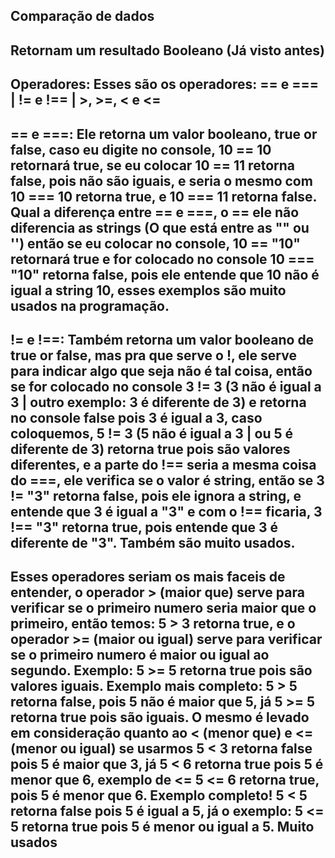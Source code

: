 ## Comparação de dados

## Retornam um resultado Booleano (Já visto antes)

## Operadores: Esses são os operadores: == e === | != e !== | >, >=, < e <=

## == e ===: Ele retorna um valor booleano, true or false, caso eu digite no console, 10 == 10 retornará true, se eu colocar 10 == 11 retorna false, pois não são iguais, e seria o mesmo com 10 === 10 retorna true, e 10 === 11 retorna false. Qual a diferença entre == e ===, o == ele não diferencia as strings (O que está entre as "" ou '') então se eu colocar no console, 10 == "10" retornará true e for colocado no console 10 === "10" retorna false, pois ele entende que 10 não é igual a string 10, esses exemplos são muito usados na programação.

## != e !==: Também retorna um valor booleano de true or false, mas pra que serve o !, ele serve para indicar algo que seja não é tal coisa, então se for colocado no console 3 != 3 (3 não é igual a 3 | outro exemplo: 3 é diferente de 3) e retorna no console false pois 3 é igual a 3, caso coloquemos, 5 != 3 (5 não é igual a 3 | ou 5 é diferente de 3) retorna true pois são valores diferentes, e a parte do !== seria a mesma coisa do ===, ele verifica se o valor é string, então se 3 != "3" retorna false, pois ele ignora a string, e entende que 3 é igual a "3" e com o !== ficaria, 3 !== "3" retorna true, pois entende que 3 é diferente de "3". Também são muito usados.

## Esses operadores seriam os mais faceis de entender, o operador > (maior que) serve para verificar se o primeiro numero seria maior que o primeiro, então temos: 5 > 3 retorna true, e o operador >= (maior ou igual) serve para verificar se o primeiro numero é maior ou igual ao segundo. Exemplo: 5 >= 5 retorna true pois são valores iguais. Exemplo mais completo: 5 > 5 retorna false, pois 5 não é maior que 5, já 5 >= 5 retorna true pois são iguais. O mesmo é levado em consideração quanto ao < (menor que) e <= (menor ou igual) se usarmos 5 < 3 retorna false pois 5 é maior que 3, já 5 < 6 retorna true pois 5 é menor que 6, exemplo de <= 5 <= 6 retorna true, pois 5 é menor que 6. Exemplo completo! 5 < 5 retorna false pois 5 é igual a 5, já o exemplo: 5 <= 5 retorna true pois 5 é menor ou igual a 5. Muito usados